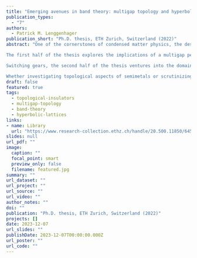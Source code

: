 ```yaml
---
title: "Emerging avenues in band theory: multigap topology and hyperbolic lattices"
publication_types:
  - "7"
authors:
  - Patrick M. Lenggenhager
publication_short: "Ph.D. thesis, ETH Zurich, Switzerland (2022)"
abstract: "One of the cornerstones of condensed matter physics, the description of wave functions on periodic lattices in terms of energy bands of Bloch states, serves as the unifying thread in this thesis. This description is often referred to as band theory. Within its context, topological states of matter and metamaterials have taken shape as key frontiers in recent years. Related to those frontiers, this thesis delves into seemingly distinct areas: multigap topology and lattices in negatively curved space, known as hyperbolic lattices. While these two themes may appear disconnected at first, they are intrinsically tied together by concepts such as symmetry, topology, metamaterials, and the ubiquitous role of band theory.

The first half of the thesis explores the implications of a multigap perspective on the topology of triple points, an instance of triply-degenerate nodal points. With the intention to shed light on unexplored connections between different manifestations of topology and material realizations of multigap topology, we study triple points in great detail. Employing minimal models, we derive a complete symmetry classification of triple points in spinless systems, predicting the presence and absence of specific additional degeneracies manifested as nodal lines. We further elucidate the role of multigap topology in the evolution of triple points into multiband nodal links. Furthermore, our analysis extends to the characterization of pairs of triple points formed by two triplets of bands from a total of four bands, which generically result in semimetallic band structures. We prove that such triple-point pairs generally exhibit signatures of higher-order topology, and, in the appropriate symmetry setting, are associated with nontrivial second Stiefel-Whitney and Euler monopole charges. With a careful analysis of tight-binding models and first-principle calculations on material candidates, we provide valuable insights into how these nodal structures and their topology manifest in realistic systems.

Switching gears, the second half of the thesis ventures into the domain of hyperbolic lattices. This topic has gained traction with recent experimental realizations in several metamaterial platforms and several theoretical advancements. We start with an accessible introduction to the hyperbolic plane and regular tessellations on which hyperbolic lattices are based. Guided by this foundation, we demonstrate for the first time experimentally that hyperbolic lattices pave the way for emulating the hyperbolic plane in metamaterials, presenting an in-depth analysis of the observable signatures of negative curvature. In the rest of this part, we focus on the extension of band theory to negatively curved space. We develop an algebraic framework for labeling sites in hyperbolic lattices and forming periodic boundary conditions, thus facilitating the study of discrete symmetries and tight-binding models in these structures. Our key contribution to hyperbolic band theory is the supercell method. It provides a previously lacking systematic access to exotic non-Abelian Bloch states that exist due to the negative curvature, thereby advancing the understanding of hyperbolic reciprocal space. This pivotal step towards a complete band-theoretic characterization of hyperbolic lattices opens new pathways to a more refined understanding of these structures and their intriguing properties.

Whether investigating topological aspects of semimetals or scrutinizing hyperbolic lattices realized in metamaterials, this thesis underscores the enduring centrality of band theory as a tool to uncover novel physical phenomena."
draft: false
featured: true
tags:
  - topological-insulators
  - multigap-topology
  - band-theory
  - hyperbolic-lattices
links:
- name: Library
  url: "https://www.research-collection.ethz.ch/handle/20.500.11850/645370"
slides: null
url_pdf: ""
image:
  caption: ""
  focal_point: smart
  preview_only: false
  filename: featured.jpg
summary: ""
url_dataset: ""
url_project: ""
url_source: ""
url_video: ""
author_notes: ""
doi: ""
publication: "Ph.D. thesis, ETH Zurich, Switzerland (2022)"
projects: []
date: 2023-12-07
url_slides: ""
publishDate: 2023-12-07T00:00:00.000Z
url_poster: ""
url_code: ""
---
```

